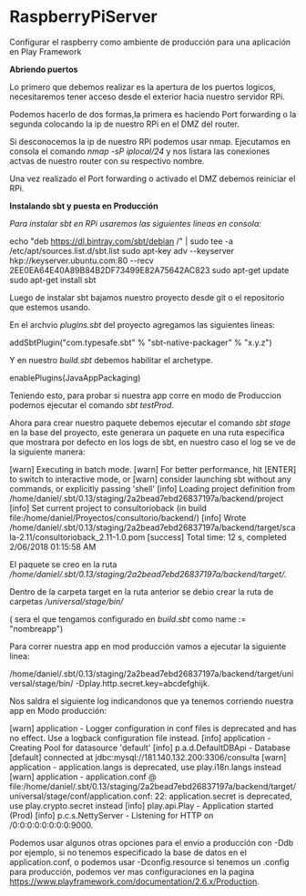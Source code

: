 # RaspberryPiServer
Configurar el raspberry como ambiente de producción para una aplicación en Play Framework

**Abriendo puertos**

Lo primero que debemos realizar es la apertura de los puertos logicos, necesitaremos tener acceso desde el exterior hacia nuestro servidor RPi.

Podemos hacerlo de dos formas,la primera es haciendo Port forwarding o la segunda colocando la ip de nuestro RPi en el DMZ del router.

Si desconocemos la ip de nuestro RPi podemos usar nmap. Ejecutamos en consola el comando *nmap -sP iplocal/24* y nos listara las conexiones actvas de nuestro router con su respectivo nombre.

Una vez realizado el Port forwarding o activado el DMZ debemos reiniciar el RPi.

**Instalando sbt y puesta en Producción**

*Para instalar sbt en RPi usaremos las siguientes lineas en consola:*

echo "deb https://dl.bintray.com/sbt/debian /" | sudo tee -a /etc/apt/sources.list.d/sbt.list
sudo apt-key adv --keyserver hkp://keyserver.ubuntu.com:80 --recv 2EE0EA64E40A89B84B2DF73499E82A75642AC823
sudo apt-get update
sudo apt-get install sbt

Luego de instalar sbt bajamos nuestro proyecto desde git o el repositorio que estemos usando.

En el archvio *plugins.sbt* del proyecto agregamos las siguientes lineas:

addSbtPlugin("com.typesafe.sbt" % "sbt-native-packager" % "x.y.z")

Y en nuestro *build.sbt* debemos habilitar el archetype.

enablePlugins(JavaAppPackaging)

Teniendo esto, para probar si nuestra app corre en modo de Produccion podemos ejecutar el comando *sbt testProd*.

Ahora para crear nuestro paquete debemos ejecutar el comando *sbt stage* en la base del proyecto, este generara un paquete en una ruta especifica que mostrara por defecto en los logs de sbt, en nuestro caso el log se ve de la siguiente manera:

[warn] Executing in batch mode.
[warn]   For better performance, hit [ENTER] to switch to interactive mode, or
[warn]   consider launching sbt without any commands, or explicitly passing 'shell'
[info] Loading project definition from /home/daniel/.sbt/0.13/staging/2a2bead7ebd26837197a/backend/project
[info] Set current project to consultorioback (in build file:/home/daniel/Proyectos/consultorio/backend/)
[info] Wrote /home/daniel/.sbt/0.13/staging/2a2bead7ebd26837197a/backend/target/scala-2.11/consultorioback_2.11-1.0.pom
[success] Total time: 12 s, completed 2/06/2018 01:15:58 AM

El paquete se creo en la ruta */home/daniel/.sbt/0.13/staging/2a2bead7ebd26837197a/backend/target/.*

Dentro de la carpeta target en la ruta anterior se debio crear la ruta de carpetas */universal/stage/bin/<npmbre-app>*
  
(<nombre-app> sera el que tengamos configurado en *build.sbt* como name := "nombreapp")
  
Para correr nuestra app en mod producción vamos a ejecutar la siguiente linea:

/home/daniel/.sbt/0.13/staging/2a2bead7ebd26837197a/backend/target/universal/stage/bin/<nombre-app> -Dplay.http.secret.key=abcdefghijk.
  
Nos saldra el siguiente log indicandonos que ya tenemos corriendo nuestra app en Modo producción:

[warn] application - Logger configuration in conf files is deprecated and has no effect. Use a logback configuration file instead.
[info] application - Creating Pool for datasource 'default'
[info] p.a.d.DefaultDBApi - Database [default] connected at jdbc:mysql://181.140.132.200:3306/consulta
[warn] application - application.langs is deprecated, use play.i18n.langs instead
[warn] application - application.conf @ file:/home/daniel/.sbt/0.13/staging/2a2bead7ebd26837197a/backend/target/universal/stage/conf/application.conf: 22: application.secret is deprecated, use play.crypto.secret instead
[info] play.api.Play - Application started (Prod)
[info] p.c.s.NettyServer - Listening for HTTP on /0:0:0:0:0:0:0:0:9000.

Podemos usar algunos otras opciones para el envio a producción con -Ddb por ejemplo, si no tenemos especificado la base de datos en el application.conf, o podemos usar -Dconfig.resource si tenemos un .config para producción, podemos ver mas configuraciones en la pagina https://www.playframework.com/documentation/2.6.x/Production.


  
  
